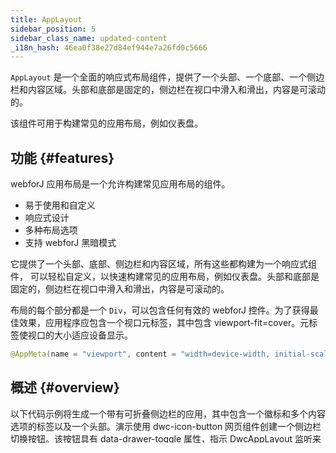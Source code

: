 ```yaml
---
title: AppLayout
sidebar_position: 5
sidebar_class_name: updated-content
_i18n_hash: 46ea0f38e27d84ef944e7a26fd0c5666
---
```

<DocChip chip='shadow' />
<DocChip chip='name' label="dwc-app-layout" />
<DocChip chip='since' label='23.06' />
<JavadocLink type="applayout" location="com/webforj/component/layout/applayout/AppLayout" top='true'/>

`AppLayout` 是一个全面的响应式布局组件，提供了一个头部、一个底部、一个侧边栏和内容区域。头部和底部是固定的，侧边栏在视口中滑入和滑出，内容是可滚动的。

该组件可用于构建常见的应用布局，例如仪表盘。

## 功能 {#features}

webforJ 应用布局是一个允许构建常见应用布局的组件。

<ul>
    <li>易于使用和自定义</li>
    <li>响应式设计</li>
    <li>多种布局选项</li>
    <li>支持 webforJ 黑暗模式</li>
</ul>

它提供了一个头部、底部、侧边栏和内容区域，所有这些都构建为一个响应式组件， 可以轻松自定义，以快速构建常见的应用布局，例如仪表盘。头部和底部是固定的，侧边栏在视口中滑入和滑出，内容是可滚动的。

布局的每个部分都是一个 `Div`，可以包含任何有效的 webforJ 控件。为了获得最佳效果，应用程序应包含一个视口元标签，其中包含 viewport-fit=cover。元标签使视口的大小适应设备显示。

```java
@AppMeta(name = "viewport", content = "width=device-width, initial-scale=1.0, viewport-fit=cover, user-scalable=no")
```

## 概述 {#overview}

以下代码示例将生成一个带有可折叠侧边栏的应用，其中包含一个徽标和多个内容选项的标签以及一个头部。演示使用 dwc-icon-button 网页组件创建一个侧边栏切换按钮。该按钮具有 data-drawer-toggle 属性，指示 DwcAppLayout 监听来自该组件的点击事件以切换侧边栏状态。

<AppLayoutViewer path='/webforj/applayout/content/Dashboard?' mobile='false'
javaE='https://raw.githubusercontent.com/webforj/webforj-documentation/refs/heads/main/src/main/java/com/webforj/samples/views/applayout/applayout/AppLayoutView.java'
cssURL='/css/applayout/applayout.css'
/>

## 全宽导航栏 {#full-width-navbar}

默认情况下，AppLayout 在离屏模式下呈现头部和底部。离屏模式意味着头部和底部的位置将移动，以适应打开的侧边栏。禁用此模式将使头部和底部占用整个可用空间，并将侧边栏的顶部和底部位置调整，以适应头部和底部。

```java showLineNumbers
AppLayout myApp = new AppLayout();

myApp.setHeaderOffscreen(false);
myApp.setFooterOffscreen(false);
```

<AppLayoutViewer path='/webforj/applayoutfullnavbar/content/Dashboard?' mobile='false'
javaE='https://raw.githubusercontent.com/webforj/webforj-documentation/refs/heads/main/src/main/java/com/webforj/samples/views/applayout/fullnavbar/AppLayoutFullNavbarView.java'
cssURL='/css/applayout/applayout.css'/>

## 多个工具栏 {#multiple-toolbars}

导航栏添加工具栏的数量没有限制。一个 `Toolbar` 是一个水平容器组件，可以容纳一组操作按钮、图标或其他控件。要添加一个额外的工具栏，只需使用 `addToHeader()` 方法添加另一个 `Toolbar` 组件。

以下演示展示了如何使用两个工具栏，第一个工具栏容纳侧边栏切换按钮和应用的标题。第二个工具栏容纳一个次级导航菜单。

<AppLayoutViewer path='/webforj/applayoutmultipleheaders/content/Dashboard?' mobile='false'
javaE='https://raw.githubusercontent.com/webforj/webforj-documentation/refs/heads/main/src/main/java/com/webforj/samples/views/applayout/multipleheaders/AppLayoutMultipleHeadersView.java'
cssURL='/css/applayout/applayout.css'/>

## 粘性工具栏 {#sticky-toolbars}

粘性工具栏是在用户向下滚动时仍然可见的工具栏，但导航栏高度折叠以提高页面内容的可用空间。通常，这种工具栏包含与当前页面相关的固定导航菜单。

可以使用 CSS 自定义属性 `--dwc-app-layout-header-collapse-height` 和 `AppLayout.setHeaderReveal()` 选项创建粘性工具栏。

当 `AppLayout.setHeaderReveal(true)` 被调用时，头部在首次渲染时将可见，然后在用户开始向下滚动时隐藏。一旦用户再次开始向上滚动，头部将被显示。

借助 CSS 自定义属性 `--dwc-app-layout-header-collapse-height`，可以控制头部导航栏将隐藏多少。

<AppLayoutViewer path='/webforj/applayoutstickytoolbar/content/Dashboard?' mobile='false'
javaE='https://raw.githubusercontent.com/webforj/webforj-documentation/refs/heads/main/src/main/java/com/webforj/samples/views/applayout/stickytoolbar/AppLayoutStickyToolbarView.java'
cssURL='/css/applayout/applayout.css'/>

## 移动导航布局 {#mobile-navigation-layout}

底部导航栏可以用于提供应用底部的不同版本导航。这种类型的导航在移动应用中尤其受欢迎。

请注意，以下演示中侧边栏是隐藏的。AppLayout 小部件支持三个侧边栏位置： `DrawerPlacement.LEFT`、 `DrawerPlacement.RIGHT` 和 `DrawerPlacement.HIDDEN`。

与 `AppLayout.setHeaderReveal()` 相同，支持 `AppLayout.setFooterReveal()`。当调用 `AppLayout.setFooterReveal(true)` 时，底部将可见，在首次渲染时，然后在用户开始向上滚动时隐藏。一旦用户再次开始向下滚动，底部将被显示。

默认情况下，当屏幕宽度为 800px 或更小时，侧边栏将切换到弹出模式。这被称为断点。弹出模式意味着侧边栏将在内容区域上方弹出并覆盖。可以通过使用 `setDrawerBreakpoint()` 方法配置断点，断点必须是有效的 [媒体查询](https://developer.mozilla.org/en-US/docs/Web/CSS/Media_Queries/Using_media_queries)。

<AppLayoutViewer path='/webforj/applayoutmobiledrawer/?' mobile='true'
javaE='https://raw.githubusercontent.com/webforj/webforj-documentation/refs/heads/main/src/main/java/com/webforj/samples/views/applayout/mobiledrawer/AppLayoutMobileDrawerView.java'
cssURL='/css/applayout/applayoutMobile.css'
/>

## 侧边栏实用程序 {#drawer-utilities}

`AppLayout` 侧边栏实用程序旨在为主应用布局内的集成导航和上下文菜单提供支持，而独立的 [`Drawer`](https://docs.webforj.com/docs/components/drawer) 组件提供灵活的、独立的滑动面板，可以在应用的任何地方用于附加内容、过滤器或通知。本节重点介绍 AppLayout 提供的内置侧边栏功能和实用程序。

### 侧边栏断点 {#drawer-breakpoint}

默认情况下，当屏幕宽度为 800px 或更小时，侧边栏将切换到弹出模式。这被称为断点。弹出模式意味着侧边栏将在内容区域上方弹出并覆盖。可以通过使用 `setDrawerBreakpoint()` 方法配置断点，断点必须是有效的媒体查询。

例如，在以下示例中，侧边栏断点被配置为 500px 或更小。

```java
AppLayout demo = new AppLayout();
demo.setDrawerBreakpoint("(max-width:500px)");
```

### 侧边栏标题 {#drawer-title}

`AppLayout` 组件提供了一个 `addToDrawerTitle()` 方法，用于定义在侧边栏头部显示的自定义标题。

```java
layout.addToDrawerTitle(new Div("菜单"));
```

### 侧边栏操作 {#drawer-actions}

`AppLayout` 组件允许您使用 `addToDrawerHeaderActions()` 方法将自定义组件（如按钮或图标）放置到**侧边栏头部操作区域**中。

```java
layout.addToDrawerHeaderActions(
    new IconButton(TablerIcon.create("bell")),
);
```

可以将多个组件作为参数传递：

```java
layout.addToDrawerHeaderActions(
    new IconButton(TablerIcon.create("bell")),
    new Button("个人资料")
);
```

侧边栏操作出现在**侧边栏头部的右对齐部分**。

<AppLayoutViewer path='/webforj/applayoutdrawerutility/content/Dashboard/?' mobile='false'
javaE='https://raw.githubusercontent.com/webforj/webforj-documentation/refs/heads/main/src/main/java/com/webforj/samples/views/applayout/applayoutdrawerutility/AppLayoutDrawerUtilityView.java'
cssURL='/css/applayout/applayout.css'
/>

## `AppDrawerToggle` <DocChip chip='since' label='24.12' /> {#appdrawertoggle-docchip-chipsince-label2412-}

[`AppDrawerToggle`](https://javadoc.io/doc/com.webforj/webforj-applayout/latest/com/webforj/component/layout/applayout/AppDrawerToggle.html) 组件是一个服务器端的 webforJ 类，表示用于切换 `AppLayout` 中导航侧边栏可见性的按钮。它映射到客户端的 `<dwc-app-drawer-toggle>` 元素，并默认样式化，使其像传统的汉堡菜单图标，这一行为可以自定义。

### 概述 {#overview-1}

`AppDrawerToggle` 扩展了 `IconButton`，默认使用来自 Tabler 图标集的 "menu-2" 图标。它自动应用 `data-drawer-toggle` 属性，以与客户端侧边栏行为集成。

```java
// 不需要事件注册：
AppLayout layout = new AppLayout();
layout.addToHeader(new AppDrawerToggle());
// 侧边栏切换将开箱即用，无需手动事件监听器。
```
## 样式 {#styling}

<TableBuilder name="AppLayout" />
